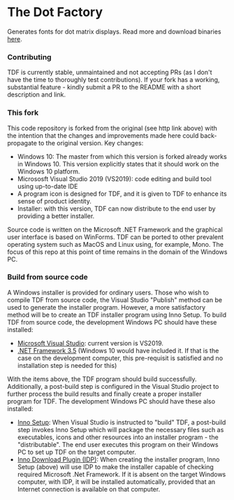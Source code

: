 # The Dot Factory
Generates fonts for dot matrix displays. Read more and download binaries [here](http://www.eran.io/the-dot-factory-an-lcd-font-and-image-generator/).

### Contributing
TDF is currently stable, unmaintained and not accepting PRs (as I don't have the time to thoroughly test contributions). 
If your fork has a working, substantial feature - kindly submit a PR to the README with a short description and link.

### This fork 
This code repository is forked from the original (see http link above) with the intention that the changes and improvements made here could back-propagate to the original version. Key changes:
- Windows 10: The master from which this version is forked already works in Windows 10. This version explicitly states that it should work on the Windows 10 platform. 
- Micrososft Visual Studio 2019 (VS2019): code editing and build tool using up-to-date IDE
- A program icon is designed for TDF, and it is given to TDF to enhance its sense of product identity.
- Installer: with this version, TDF can now distribute to the end user by providing a better installer. 

Source code is written on the Microsoft .NET Framework and the graphical user interface is based on WinForms. TDF can be ported to other prevalent operating system such as MacOS and Linux using, for example, Mono. The focus of this repo at this point of time remains in the domain of the Windows PC. 

### Build from source code 
A Windows installer is provided for ordinary users. Those who wish to compile TDF from source code, the Visual Studio "Publish" method can be used to generate the installer program. However, a more satisfactory method will be to create an TDF installer program using Inno Setup. To build TDF from source code, the development Windows PC should have these installed:
- [Microsoft Visual Studio](https://visualstudio.microsoft.com/thank-you-downloading-visual-studio/?sku=Community&rel=16): current version is VS2019. 
- [.NET Framework 3.5](https://docs.microsoft.com/en-us/dotnet/framework/install/dotnet-35-windows-10) (Windows 10 would have included it. If that is the case on the development computer, this pre-requisit is satisfied and no installation step is needed for this) 

With the items above, the TDF program should build successfully. Additionally, a post-build step is configured in the Visual Studio project to further process the build results and finally create a proper installer program for TDF. The development Windows PC should have these also installed:

- [Inno Setup](https://jrsoftware.org/isinfo.php): When Visual Studio is instructed to "build" TDF, a post-build step invokes Inno Setup which will package the necessary files such as executables, icons and other resources into an installer program - the "distributable". The end user executes this program on their Windows PC to set up TDF on the target computer. 
- [Inno Download Plugin (IDP)](https://mitrichsoftware.wordpress.com/inno-setup-tools/inno-download-plugin/): When creating the installer program, Inno Setup (above) will use IDP to make the installer capable of checking required Microsoft .Net Framework. If it is absent on the target Windows computer, with IDP, it will be installed automatically, provided that an Internet connection is available on that computer. 
